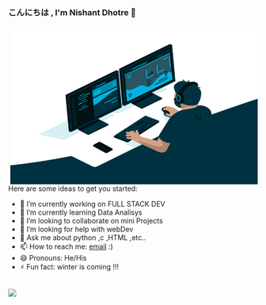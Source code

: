 ### こんにちは , I'm Nishant Dhotre  👋
 <img align="right" alt="GIF" src="https://github.com/NishantDhotre/NishantDhotre/blob/main/code.gif?raw=true" width="500" height="320" />
<!-- **PromethusN/PromethusN** is a ✨ _special_ ✨ repository because its `README.md` (this file) appears on your GitHub profile. -->

Here are some ideas to get you started:

- 🔭 I’m currently working on  FULL STACK DEV
- 🌱 I’m currently learning  Data Analisys
- 👯 I’m looking to collaborate on mini Projects
- 🤔 I’m looking for help with webDev
- 💬 Ask me about python ,c ,HTML ,etc..
- 📫 How to reach me: [email](mailto:dhotrenishant@gmail.com) :) 
- 😄 Pronouns: He/His
- ⚡ Fun fact: winter is coming !!!


##
<img src="https://github-readme-stats.vercel.app/api?username=NishantDhotre&&show_icons=true&title_color=ffffff&icon_color=bb2acf&text_color=daf7dc&bg_color=151515">
